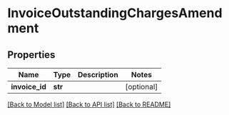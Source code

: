 # InvoiceOutstandingChargesAmendment

## Properties
Name | Type | Description | Notes
------------ | ------------- | ------------- | -------------
**invoice_id** | **str** |  | [optional] 

[[Back to Model list]](../README.md#documentation-for-models) [[Back to API list]](../README.md#documentation-for-api-endpoints) [[Back to README]](../README.md)


